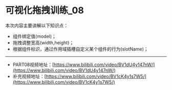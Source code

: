 # 可视化拖拽训练_08

本次内容主要讲解以下知识点：

- 组件绑定值(model)；
- 拖拽调整宽高(width,height)；
- 根据组件标识，通过作用域插槽自定义某个组件的行为(slotName)；

--- 

- PART08视频地址：[https://www.bilibili.com/video/BV1dU4y147nW/](https://www.bilibili.com/video/BV1dU4y147nW/)
- 补充视频地址：[https://www.bilibili.com/video/BV1cK4y1s7W5/](https://www.bilibili.com/video/BV1cK4y1s7W5/)